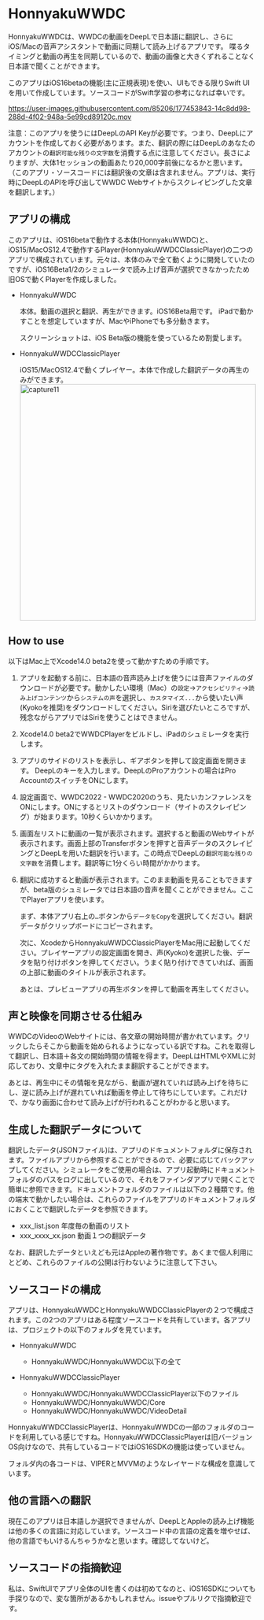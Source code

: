 # HonnyakuWWDC

HonnyakuWWDCは、WWDCの動画をDeepLで日本語に翻訳し、さらにiOS/Macの音声アシスタントで動画に同期して読み上げるアプリです。
喋るタイミングと動画の再生を同期しているので、動画の画像と大きくずれることなく日本語で聞くことができます。

このアプリはiOS16betaの機能(主に正規表現)を使い、UIもできる限りSwift UIを用いて作成しています。ソースコードがSwift学習の参考になれば幸いです。

https://user-images.githubusercontent.com/85206/177453843-14c8dd98-288d-4f02-948a-5e99cd89120c.mov

注意：このアプリを使うにはDeepLのAPI Keyが必要です。つまり、DeepLにアカウントを作成しておく必要があります。また、翻訳の際にはDeepLのあなたのアカウントの`翻訳可能な残りの文字数`を消費する点に注意してください。長さによりますが、大体1セッションの動画あたり20,000字前後になるかと思います。（このアプリ・ソースコードには翻訳後の文章は含まれません。アプリは、実行時にDeepLのAPIを呼び出してWWDC Webサイトからスクレイピングした文章を翻訳します。）

## アプリの構成

このアプリは、iOS16betaで動作する本体(HonnyakuWWDC)と、iOS15/MacOS12.4で動作するPlayer(HonnyakuWWDCClassicPlayer)の二つのアプリで構成されています。元々は、本体のみで全て動くように開発していたのですが、iOS16Beta1/2のシミュレータで読み上げ音声が選択できなかったため旧OSで動くPlayerを作成しました。

- HonnyakuWWDC

  本体。動画の選択と翻訳、再生ができます。iOS16Beta用です。
  iPadで動かすことを想定していますが、MacやiPhoneでも多分動きます。
  
  スクリーンショットは、iOS Beta版の機能を使っているため割愛します。

- HonnyakuWWDCClassicPlayer

  iOS15/MacOS12.4で動くプレイヤー。本体で作成した翻訳データの再生のみができます。
  <img width="480" alt="capture11" src="https://user-images.githubusercontent.com/85206/177461490-bacdda38-82be-4513-a960-39cfc8cb9d21.png">


## How to use

以下はMac上でXcode14.0 beta2を使って動かすための手順です。

1. アプリを起動する前に、日本語の音声読み上げを使うには音声ファイルのダウンロードが必要です。動かしたい環境（Mac）の`設定`→`アクセシビリティ`→`読み上げコンテンツ`から`システムの声`を選択し、`カスタマイズ...`から使いたい声(Kyokoを推奨)をダウンロードしてください。Siriを選びたいところですが、残念ながらアプリではSiriを使うことはできません。

2. Xcode14.0 beta2でWWDCPlayerをビルドし、iPadのシュミレータを実行します。

3. アプリのサイドのリストを表示し、ギアボタンを押して設定画面を開きます。
DeepLのキーを入力します。DeepLのProアカウントの場合はPro AccountのスイッチをONにします。

4. 設定画面で、WWDC2022 - WWDC2020のうち、見たいカンファレンスをONにします。ONにするとリストのダウンロード（サイトのスクレイピング）が始まります。10秒くらいかかります。

5. 画面左リストに動画の一覧が表示されます。選択すると動画のWebサイトが表示されます。画面上部のTransferボタンを押すと音声データのスクレイピングとDeepLを用いた翻訳を行います。この時点でDeepLの`翻訳可能な残りの文字数`を消費します。翻訳等に1分くらい時間がかかります。

6. 翻訳に成功すると動画が表示されます。このまま動画を見ることもできますが、beta版のシュミレータでは日本語の音声を聞くことができません。ここでPlayerアプリを使います。

   まず、本体アプリ右上の`…`ボタンから`データをCopy`を選択してください。翻訳データがクリップボードにコピーされます。
   
   次に、XcodeからHonnyakuWWDCClassicPlayerをMac用に起動してください。プレイヤーアプリの設定画面を開き、声(Kyoko)を選択した後、データを貼り付けボタンを押してください。うまく貼り付けできていれば、画面の上部に動画のタイトルが表示されます。
   
   あとは、プレビューアプリの再生ボタンを押して動画を再生してください。

## 声と映像を同期させる仕組み

WWDCのVideoのWebサイトには、各文章の開始時間が書かれています。クリックしたらそこから動画を始められるようになっている訳ですね。これを取得して翻訳し、日本語＋各文の開始時間の情報を得ます。DeepLはHTMLやXMLに対応しており、文章中にタグを入れたまま翻訳することができます。

あとは、再生中にその情報を見ながら、動画が遅れていれば読み上げを待ちにし、逆に読み上げが遅れていれば動画を停止して待ちにしています。これだけで、かなり画面に合わせて読み上げが行われることがわかると思います。

## 生成した翻訳データについて

翻訳したデータ(JSONファイル)は、アプリのドキュメントフォルダに保存されます。ファイルアプリから参照することができるので、必要に応じてバックアップしてください。シミュレータをご使用の場合は、アプリ起動時にドキュメントフォルダのパスをログに出しているので、それをファインダアプリで開くことで簡単に参照できます。ドキュメントフォルダのファイルは以下の２種類です。他の端末で動かしたい場合は、これらのファイルをアプリのドキュメントフォルダにおくことで翻訳したデータを参照できます。
- xxx_list.json 年度毎の動画のリスト
- xxx_xxxx_xx.json 動画１つの翻訳データ

なお、翻訳したデータといえども元はAppleの著作物です。あくまで個人利用にとどめ、これらのファイルの公開は行わないように注意して下さい。

## ソースコードの構成

アプリは、HonnyakuWWDCとHonnyakuWWDCClassicPlayerの２つで構成されます。この2つのアプリはある程度ソースコードを共有しています。各アプリは、プロジェクトの以下のフォルダを見ています。

- HonnyakuWWDC
  - HonnyakuWWDC/HonnyakuWWDC以下の全て

- HonnyakuWWDCClassicPlayer
  - HonnyakuWWDC/HonnyakuWWDCClassicPlayer以下のファイル
  - HonnyakuWWDC/HonnyakuWWDC/Core
  - HonnyakuWWDC/HonnyakuWWDC/VideoDetail

HonnyakuWWDCClassicPlayerは、HonnyakuWWDCの一部のフォルダのコードを利用している感じですね。HonnyakuWWDCClassicPlayerは旧バージョンOS向けなので、共有しているコードではiOS16SDKの機能は使っていません。

フォルダ内の各コードは、VIPERとMVVMのようなレイヤードな構成を意識しています。


## 他の言語への翻訳

現在このアプリは日本語しか選択できませんが、DeepLとAppleの読み上げ機能は他の多くの言語に対応しています。ソースコード中の言語の定義を増やせば、他の言語でもいけるんちゃうかなと思います。確認してないけど。

## ソースコードの指摘歓迎

私は、SwiftUIでアプリ全体のUIを書くのは初めてなのと、iOS16SDKについても手探りなので、変な箇所があるかもしれません。issueやプルリクで指摘歓迎です。
